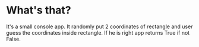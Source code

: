 # What's that?
It's a small console app. It randomly put 2 coordinates of rectangle and user guess the coordinates inside rectangle. If he is right app returns True if not False.